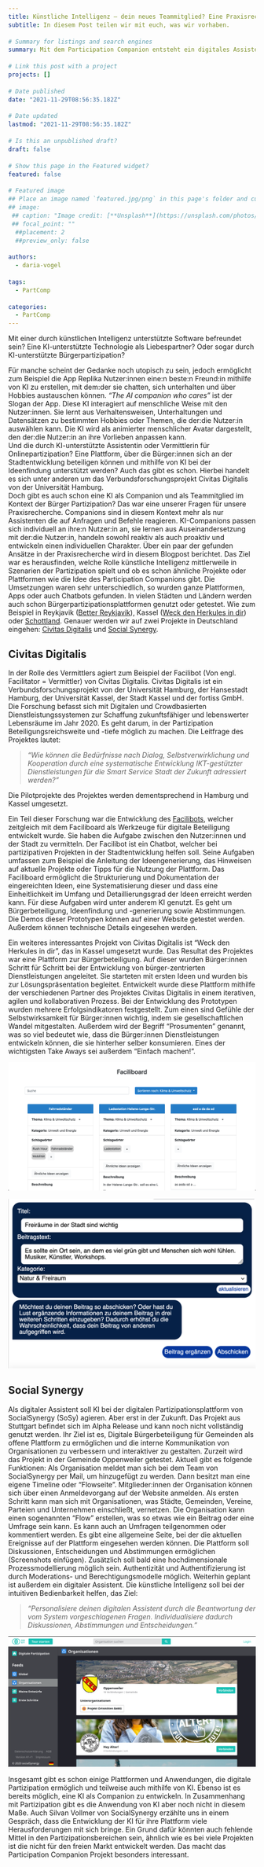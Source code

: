 ```yaml
---
title: Künstliche Intelligenz – dein neues Teammitglied? Eine Praxisrecherche.
subtitle: In diesem Post teilen wir mit euch, was wir vorhaben.

# Summary for listings and search engines
summary: Mit dem Participation Companion entsteht ein digitales Assistenzsystem, ähnlich einem Chatbot, das Bürger:innen individuell in ihren Partizipationsaktivitäten unterstützt und sich dabei, gleich einem Gefährten (Companion) kooperativ genau auf ihre Bedürfnisse einstellt. Bürger:innen können dem Participation Companion Fragen stellen, wenn sie Hilfe brauchen, aber der Participation Companion wird auch von selbst aktiv und schlägt seinem menschlichen Partner beispielsweise Partizipationsmöglichkeiten vor.

# Link this post with a project
projects: []

# Date published
date: "2021-11-29T08:56:35.182Z"

# Date updated
lastmod: "2021-11-29T08:56:35.182Z"

# Is this an unpublished draft?
draft: false

# Show this page in the Featured widget?
featured: false

# Featured image
## Place an image named `featured.jpg/png` in this page's folder and customize its options here.
## image:
 ## caption: "Image credit: [**Unsplash**](https://unsplash.com/photos/3eAByt3-eOw)"
 ## focal_point: ""
  ##placement: 2
  ##preview_only: false

authors:
  - daria-vogel

tags:
  - PartComp

categories:
  - PartComp
---
```


Mit einer durch künstlichen Intelligenz unterstützte Software befreundet sein? Eine KI-unterstützte Technologie als Liebespartner? Oder sogar durch KI-unterstützte Bürgerpartizipation?

Für manche scheint der Gedanke noch utopisch zu sein, jedoch ermöglicht zum Beispiel die App Replika Nutzer:innen eine:n beste:n Freund:in mithilfe von KI zu erstellen, mit dem:der sie chatten, sich unterhalten und über Hobbies austauschen können. *“The AI companion who cares”* ist der Slogan der App. Diese KI interagiert auf menschliche Weise mit den Nutzer:innen. Sie lernt aus Verhaltensweisen, Unterhaltungen und Datensätzen zu bestimmten Hobbies oder Themen, die der:die Nutzer:in auswählen kann. Die KI wird als animierter menschlicher Avatar dargestellt, den der:die Nutzer:in an ihre Vorlieben anpassen kann.\
Und die durch KI-unterstützte Assistentin oder Vermittlerin für Onlinepartizipation? Eine Plattform, über die Bürger:innen sich an der Stadtentwicklung beteiligen können und mithilfe von KI bei der Ideenfindung unterstützt werden? Auch das gibt es schon. Hierbei handelt es sich unter anderen um das Verbundsforschungsprojekt Civitas Digitalis von der Universität Hamburg.\
Doch gibt es auch schon eine KI als Companion und als Teammitglied im Kontext der Bürger Partizipation? Das war eine unserer Fragen für unsere Praxisrecherche. Companions sind in diesem Kontext mehr als nur Assistenten die auf Anfragen und Befehle reagieren. KI-Companions passen sich individuell an ihre:n Nutzer:in an, sie lernen aus Auseinandersetzung mit der:die Nutzer:in, handeln sowohl reaktiv als auch proaktiv und entwickeln einen individuellen Charakter. Über ein paar der gefunden Ansätze in der Praxisrecherche wird in diesem Blogpost berichtet. Das Ziel war es herausfinden, welche Rolle künstliche Intelligenz mittlerweile in Szenarien der Partizipation spielt und ob es schon ähnliche Projekte oder Plattformen wie die Idee des Participation Companions gibt. Die Umsetzungen waren sehr unterschiedlich, so wurden ganze Plattformen, Apps oder auch Chatbots gefunden. In vielen Städten und Ländern werden auch schon Bürgerpartizipationsplattformen genutzt oder getestet. Wie zum Beispiel in Reykjavik ([Better Reykjavik](https://reykjavik.is/en/better-reykjavik-0)), Kassel ([Weck den Herkules in dir](https://www.kassel.de/weckdenherkulesindir)) oder [Schottland](https://engage.parliament.scot/domain/422). Genauer werden wir auf zwei Projekte in Deutschland eingehen: [Civitas Digitalis](https://civitas-digitalis.informatik.uni-hamburg.de/) und [Social Synergy](https://socialsynergy.de/index).

## Civitas Digitalis

In der Rolle des Vermittlers agiert zum Beispiel der Facilibot (Von engl. Facilitator = Vermittler) von Civitas Digitalis. Civitas Digitalis ist ein Verbundsforschungsprojekt von der Universität Hamburg, der Hansestadt Hamburg, der Universität Kassel, der Stadt Kassel und der fortiss GmbH. Die Forschung befasst sich mit Digitalen und Crowdbasierten Dienstleistungssystemen zur Schaffung zukunftsfähiger und lebenswerter Lebensräume im Jahr 2020. Es geht darum, in der Partizipation Beteiligungsreichsweite und -tiefe möglich zu machen. Die Leitfrage des Projektes lautet:

> *“Wie können die Bedürfnisse nach Dialog, Selbstverwirklichung und Kooperation durch eine systematische Entwicklung IKT-gestützter Dienstleistungen für die Smart Service Stadt der Zukunft adressiert werden?”*

Die Pilotprojekte des Projektes werden dementsprechend in Hamburg und Kassel umgesetzt.

Ein Teil dieser Forschung war die Entwicklung des [Facilibots](https://civitasdigitalis.fortiss.org/#/), welcher zeitgleich mit dem Faciliboard als Werkzeuge für digitale Beteiligung entwickelt wurde. Sie haben die Aufgabe zwischen den Nutzer:innen und der Stadt zu vermitteln. Der Facilibot ist ein Chatbot, welcher bei partizipativen Projekten in der Stadtentwicklung helfen soll. Seine Aufgaben umfassen zum Beispiel die Anleitung der Ideengenerierung, das Hinweisen auf aktuelle Projekte oder Tipps für die Nutzung der Plattform. Das Faciliboard ermöglicht die Strukturierung und Dokumentation der eingereichten Ideen, eine Systematisierung dieser und dass eine Einheitlichkeit im Umfang und Detaillierungsgrad der Ideen erreicht werden kann. Für diese Aufgaben wird unter anderem KI genutzt. Es geht um Bürgerbeteiligung, Ideenfindung und -generierung sowie Abstimmungen. Die Demos dieser Prototypen können auf einer Website getestet werden. Außerdem können technische Details eingesehen werden. 

Ein weiteres interessantes Projekt von Civitas Digitalis ist “Weck den Herkules in dir”, das in Kassel umgesetzt wurde. Das Resultat des Projektes war eine Plattform zur Bürgerbeteiligung. Auf dieser wurden Bürger:innen Schritt für Schritt bei der Entwicklung von bürger-zentrierten Dienstleistungen angeleitet. Sie starteten mit ersten Ideen und wurden bis zur Lösungspräsentation begleitet. Entwickelt wurde diese Plattform mithilfe der verschiedenen Partner des Projektes Civitas Digitalis in einem iterativen, agilen und kollaborativen Prozess. Bei der Entwicklung des Prototypen wurden mehrere Erfolgsindikatoren festgestellt. Zum einen sind Gefühle der Selbstwirksamkeit für Bürger:innen wichtig, indem sie gesellschaftlichen Wandel mitgestalten. Außerdem wird der Begriff “Prosumenten” genannt, was so viel bedeutet wie, dass die Bürger:innen Dienstleistungen entwickeln können, die sie hinterher selber konsumieren. Eines der wichtigsten Take Aways sei außerdem “Einfach machen!”. 

![Screenshot Faciliboard ](screenshot-2021-06-21-at-13_53_01.png "Faciliboard")

![Screenshot Facilibot](screenshot-2021-06-21-at-13_52_06.png "Facilibot")

## Social Synergy

Als digitaler Assistent soll KI bei der digitalen Partizipationsplattform von SocialSynergy (SoSy) agieren. Aber erst in der Zukunft. Das Projekt aus Stuttgart befindet sich im Alpha Release und kann noch nicht vollständig genutzt werden. Ihr Ziel ist es, Digitale Bürgerbeteiligung für Gemeinden als offene Plattform zu ermöglichen und die interne Kommunikation von Organisationen zu verbessern und interaktiver zu gestalten. Zurzeit wird das Projekt in der Gemeinde Oppenweiler getestet. Aktuell gibt es folgende Funktionen: Als Organisation meldet man sich bei dem Team von SocialSynergy per Mail, um hinzugefügt zu werden. Dann besitzt man eine eigene Timeline oder “Flowseite”. Mitglieder:innen der Organisation können sich über einen Anmeldevorgang auf der Website anmelden. Als ersten Schritt kann man sich mit Organisationen, was Städte, Gemeinden, Vereine, Parteien und Unternehmen einschließt, vernetzen. Die Organisation kann einen sogenannten “Flow” erstellen, was so etwas wie ein Beitrag oder eine Umfrage sein kann. Es kann auch an Umfragen teilgenommen oder kommentiert werden. Es gibt eine allgemeine Seite, bei der die aktuellen Ereignisse auf der Plattform eingesehen werden können. Die Plattform soll Diskussionen, Entscheidungen und Abstimmungen ermöglichen (Screenshots einfügen). Zusätzlich soll bald eine hochdimensionale Prozessmodellierung möglich sein. Authentizität und Authentifizierung ist durch Moderations- und Berechtigungsmodelle möglich. Weiterhin geplant ist außerdem ein digitaler Assistent. Die künstliche Intelligenz soll bei der intuitiven Bedienbarkeit helfen, das Ziel:

> *“Personalisiere deinen digitalen Assistent durch die Beantwortung der vom System vorgeschlagenen Fragen. Individualisiere dadurch Diskussionen, Abstimmungen und Entscheidungen.”*

![Screenshot SocialSynergy Plattform](screenshot-2021-06-17-at-13.40.35.png "Social Synergy Startseite")

Insgesamt gibt es schon einige Plattformen und Anwendungen, die digitale Partizipation ermöglich und teilweise auch mithilfe von KI. Ebenso ist es bereits möglich, eine KI als Companion zu entwickeln. In Zusammenhang mit Partizipation gibt es die Anwendung von KI aber noch nicht in diesem Maße. Auch Silvan Vollmer von SocialSynergy erzählte uns in einem Gespräch, dass die Entwicklung der KI für ihre Plattform viele Herausforderungen mit sich bringe. Ein Grund dafür könnten auch fehlende Mittel in den Partizipationsbereichen sein, ähnlich wie es bei viele Projekten ist die nicht für den freien Markt entwickelt werden. Das macht das Participation Companion Projekt besonders interessant.